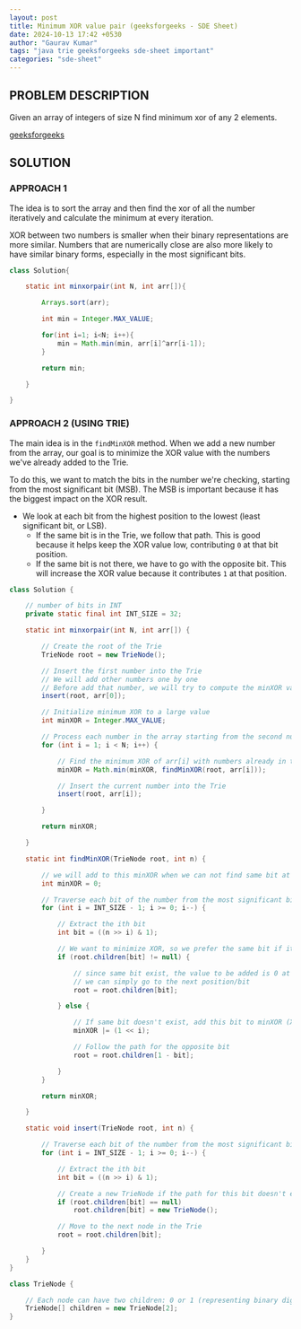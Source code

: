 ```yaml
---
layout: post
title: Minimum XOR value pair (geeksforgeeks - SDE Sheet)
date: 2024-10-13 17:42 +0530
author: "Gaurav Kumar"
tags: "java trie geeksforgeeks sde-sheet important"
categories: "sde-sheet"
---
```


## PROBLEM DESCRIPTION

Given an array of integers of size N find minimum xor of any 2 elements.

[geeksforgeeks](https://www.geeksforgeeks.org/problems/minimum-xor-value-pair/1?page=9)

## SOLUTION

### APPROACH 1

The idea is to sort the array and then find the xor of all the number iteratively and calculate the minimum at every iteration.

XOR between two numbers is smaller when their binary representations are more similar. Numbers that are numerically close are also more likely to have similar binary forms, especially in the most significant bits.

```java
class Solution{

    static int minxorpair(int N, int arr[]){

        Arrays.sort(arr);

        int min = Integer.MAX_VALUE;

        for(int i=1; i<N; i++){
            min = Math.min(min, arr[i]^arr[i-1]);
        }

        return min;

    }

}
```

### APPROACH 2 (USING TRIE)

The main idea is in the `findMinXOR` method. When we add a new number from the array, our goal is to minimize the XOR value with the numbers we've already added to the Trie.

To do this, we want to match the bits in the number we're checking, starting from the most significant bit (MSB). The MSB is important because it has the biggest impact on the XOR result.

- We look at each bit from the highest position to the lowest (least significant bit, or LSB).
  - If the same bit is in the Trie, we follow that path. This is good because it helps keep the XOR value low, contributing `0` at that bit position.
  - If the same bit is not there, we have to go with the opposite bit. This will increase the XOR value because it contributes `1` at that position.

```java
class Solution {

    // number of bits in INT
    private static final int INT_SIZE = 32;

    static int minxorpair(int N, int arr[]) {

        // Create the root of the Trie
        TrieNode root = new TrieNode();

        // Insert the first number into the Trie
        // We will add other numbers one by one
        // Before add that number, we will try to compute the minXOR value possible using the previously added numbers in trie
        insert(root, arr[0]);

        // Initialize minimum XOR to a large value
        int minXOR = Integer.MAX_VALUE;

        // Process each number in the array starting from the second number
        for (int i = 1; i < N; i++) {

            // Find the minimum XOR of arr[i] with numbers already in the Trie
            minXOR = Math.min(minXOR, findMinXOR(root, arr[i]));

            // Insert the current number into the Trie
            insert(root, arr[i]);

        }

        return minXOR;

    }

    static int findMinXOR(TrieNode root, int n) {

        // we will add to this minXOR when we can not find same bit at position i
        int minXOR = 0;

        // Traverse each bit of the number from the most significant bit to the least significant bit
        for (int i = INT_SIZE - 1; i >= 0; i--) {

            // Extract the ith bit
            int bit = ((n >> i) & 1);

            // We want to minimize XOR, so we prefer the same bit if it exists
            if (root.children[bit] != null) {

                // since same bit exist, the value to be added is 0 at this position
                // we can simply go to the next position/bit
                root = root.children[bit];

            } else {

                // If same bit doesn't exist, add this bit to minXOR (XOR contribution)
                minXOR |= (1 << i);

                // Follow the path for the opposite bit
                root = root.children[1 - bit];

            }
        }

        return minXOR;

    }

    static void insert(TrieNode root, int n) {

        // Traverse each bit of the number from the most significant bit to the least significant bit
        for (int i = INT_SIZE - 1; i >= 0; i--) {

            // Extract the ith bit
            int bit = ((n >> i) & 1);

            // Create a new TrieNode if the path for this bit doesn't exist
            if (root.children[bit] == null)
                root.children[bit] = new TrieNode();

            // Move to the next node in the Trie
            root = root.children[bit];

        }
    }
}

class TrieNode {

    // Each node can have two children: 0 or 1 (representing binary digits)
    TrieNode[] children = new TrieNode[2];
}
```
